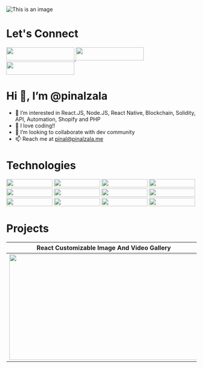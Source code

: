
![This is an image](https://pinalzala.me/images/PinalSoftwareEngineer.png)
#  Let's Connect
<p align=center">
  <a href="http://pinalzala.me/" target="_blank"><img src="https://pinalzala.me/images/websitepinalzala.png" width="180" height="35" /> </a>
  <a href="https://www.linkedin.com/in/pinalzala/" target="_blank"><img src="https://pinalzala.me/images/linkdinpinalzala.png" width="180" height="35" />     <a/>
  <a href="https://twitter.com/ZalaPinal"><img src="https://pinalzala.me/images/twitterpinalzala2.png" width="180" height="35" /> </a>
</p>




#   Hi 👋, I’m @pinalzala
- 👀 I’m interested in React.JS, Node.JS, React Native, Blockchain, Solidity, API, Automation, Shopify and PHP
- 🌱 I love coding!!
- 💞️ I’m looking to collaborate with dev community
- 📫 Reach me at pinal@pinalzala.me

# Technologies

 <p align=center">
  <img src="https://vginfotec.xyz/envato_script/react_native.png" width="122" height="22" /> 
  <img src="https://vginfotec.xyz/envato_script/react_js.png" width="122" height="22" /> 
  <img src="https://vginfotec.xyz/envato_script/nodejs.png" width="122" height="22" />
  <img src="https://vginfotec.xyz/envato_script/EXPRESS.png" width="122" height="22" />  
  <img src="https://vginfotec.xyz/envato_script/api.png" width="122" height="22" /> 
  <img src="https://vginfotec.xyz/envato_script/AUTOMATION.png" width="122" height="22" /> 
  <img src="https://vginfotec.xyz/envato_script/mysql.png" width="122" height="22" /> 
  <img src="https://vginfotec.xyz/envato_script/mongo_db.png" width="122" height="22" />
  <img src="https://vginfotec.xyz/envato_script/shopify.png" width="122" height="22" /> 
  <img src="https://vginfotec.xyz/envato_script/solidity.png" width="122" height="22" /> 
  <img src="https://vginfotec.xyz/envato_script/blockchain.png" width="122" height="22" /> 
  <img src="https://vginfotec.xyz/envato_script/php.png" width="122" height="22" />  
</p>     
  
 
                                                                                                                              
#   Projects 
| React Customizable Image And Video Gallery   | NodeJs ExpressJs MySql Admin Panel   |
| :---: | :---: | 
| <img src="https://vginfotec.xyz/envato_script/image_crop.gif" width="500" height="280" /> | <img src="https://vginfotec.xyz/envato_script/adminpanel.gif" width="500" height="280" /> | 




<!---
pinalzala/pinalzala is a ✨ special ✨ repository because its `README.md` (this file) appears on your GitHub profile.
You can click the Preview link to take a look at your changes.
--->

